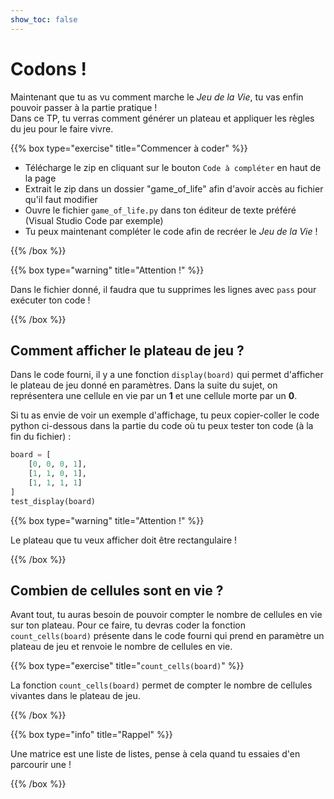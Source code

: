 ```yaml
---
show_toc: false
---
```


# Codons !
Maintenant que tu as vu comment marche le *Jeu de la Vie*, tu vas enfin pouvoir passer à la partie pratique !  
Dans ce TP, tu verras comment générer un plateau et appliquer les règles du jeu pour le faire vivre.

{{% box type="exercise" title="Commencer à coder" %}}

- Télécharge le zip en cliquant sur le bouton `Code à compléter` en haut de la page
- Extrait le zip dans un dossier "game_of_life" afin d'avoir accès au fichier qu'il faut modifier
- Ouvre le fichier `game_of_life.py` dans ton éditeur de texte préféré (Visual Studio Code par exemple)
- Tu peux maintenant compléter le code afin de recréer le *Jeu de la Vie* !

{{% /box %}}

{{% box type="warning" title="Attention !" %}}

Dans le fichier donné, il faudra que tu supprimes les lignes avec `pass` pour exécuter ton code !

{{% /box %}}

## Comment afficher le plateau de jeu ?

Dans le code fourni, il y a une fonction `display(board)` qui permet d'afficher le plateau de jeu donné en paramètres.
Dans la suite du sujet, on représentera une cellule en vie par un **1** et une cellule morte par un **0**.

Si tu as envie de voir un exemple d'affichage, tu peux copier-coller le code python ci-dessous dans la partie du code où tu peux tester ton code (à la fin du fichier) :

```python
board = [
    [0, 0, 0, 1],
    [1, 1, 0, 1],
    [1, 1, 1, 1]
]
test_display(board)
```

{{% box type="warning" title="Attention !" %}}

Le plateau que tu veux afficher doit être rectangulaire !

{{% /box %}}

## Combien de cellules sont en vie ?

Avant tout, tu auras besoin de pouvoir compter le nombre de cellules en vie sur ton plateau. Pour ce faire, tu devras coder la fonction `count_cells(board)` présente dans le code fourni qui prend en paramètre un plateau de jeu et renvoie le nombre de cellules en vie.

{{% box type="exercise" title="`count_cells(board)`" %}}

La fonction `count_cells(board)` permet de compter le nombre de cellules vivantes dans le plateau de jeu.

{{% /box %}}

{{% box type="info" title="Rappel" %}}

Une matrice est une liste de listes, pense à cela quand tu essaies d'en parcourir une !

{{% /box %}}
